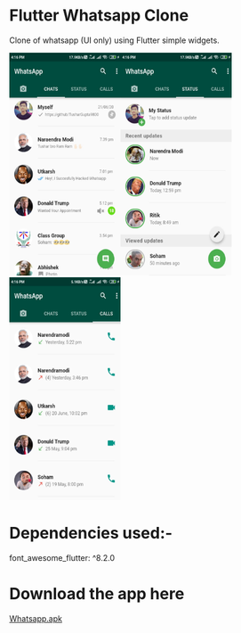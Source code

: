# Flutter Whatsapp Clone

Clone of whatsapp (UI only) using Flutter simple widgets.


<img align="left" src="https://github.com/Tushargupta9800/Whatsapp_clone_Flutter/blob/master/Screenshot/Screenshot2.jpg" width="200" height="400"/>
<img src="https://github.com/Tushargupta9800/Whatsapp_clone_Flutter/blob/master/Screenshot/Screenshot3.jpg" width="200" height="400"/>
<img src="https://github.com/Tushargupta9800/Whatsapp_clone_Flutter/blob/master/Screenshot/Screenshot1.jpg" width="200" height="400"/>

# Dependencies used:-

font_awesome_flutter: ^8.2.0

# Download the app here

[Whatsapp.apk](https://github.com/Tushargupta9800/Whatsapp_clone_Flutter/blob/master/whatsapp.apk)
